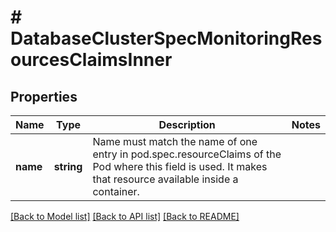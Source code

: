 # # DatabaseClusterSpecMonitoringResourcesClaimsInner

## Properties

Name | Type | Description | Notes
------------ | ------------- | ------------- | -------------
**name** | **string** | Name must match the name of one entry in pod.spec.resourceClaims of the Pod where this field is used. It makes that resource available inside a container. |

[[Back to Model list]](../../README.md#models) [[Back to API list]](../../README.md#endpoints) [[Back to README]](../../README.md)

